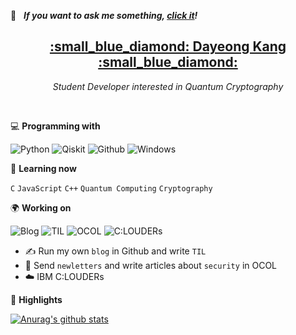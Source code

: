 💬 &nbsp; ***If you want to ask me something, [click it](https://github.com/tula3and/tula3and/issues)!***<br>

<h2 align='center'><strong><a href="https://tula3and.github.io/about/" target="_blank">:small_blue_diamond: Dayeong Kang :small_blue_diamond:</a></strong></h2>
<p align='center'><i>Student Developer interested in Quantum Cryptography</i></p><br>

💻 **Programming with**<br>

![Python](https://img.shields.io/badge/-Python-blue?logo=Python&logoColor=white&labelColor=blue)
![Qiskit](https://img.shields.io/badge/-Qiskit-purple)
![Github](https://img.shields.io/badge/-Github-black?logo=GitHub&logoColor=white&labelColor=black)
![Windows](https://img.shields.io/badge/-Windows-blue?logo=Windows&logoColor=white&labelColor=blue)

:book: **Learning now**<br>

`C` `JavaScript` `C++` `Quantum Computing` `Cryptography`

🌍 **Working on**<br>

![Blog](https://img.shields.io/badge/-Blog-black?logo=GitHub&logoColor=white&labelColor=black&link=https://tula3and.github.io/)
![TIL](https://img.shields.io/badge/-TIL-black?logo=GitHub&logoColor=white&labelColor=black&link=https://github.com/tula3and/til)
![OCOL](https://img.shields.io/badge/-OCOL-black?logo=Medium&logoColor=white&labelColor=black&link=https://medium.com/ocol)
![C:LOUDERs](https://img.shields.io/badge/-C:LOUDERs-blue?logo=IBM&logoColor=white&labelColor=blue)
- :writing_hand: Run my own `blog` in Github and write `TIL`
- :cookie: Send `newletters` and write articles about `security` in OCOL
- :cloud: IBM C:LOUDERs


🚩 **Highlights**<br>

[![Anurag's github stats](https://github-readme-stats.vercel.app/api?username=tula3and&theme=white)](https://github.com/anuraghazra/github-readme-stats)
